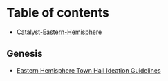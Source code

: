 # Table of contents

* [Catalyst-Eastern-Hemisphere](README.md)

## Genesis

* [Eastern Hemisphere Town Hall Ideation Guidelines](genesis/untitled.md)

